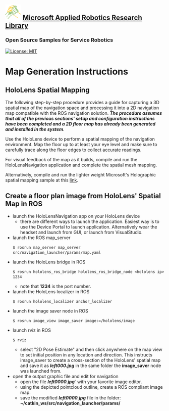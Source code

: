 ## ![logo](../img/MARR_logo.png) [Microsoft Applied Robotics Research Library](https://special-giggle-b26bab5f.pages.github.io/)
### Open Source Samples for Service Robotics
[![License: MIT](https://img.shields.io/badge/License-MIT-yellow.svg)](https://opensource.org/licenses/MIT) 

# Map Generation Instructions

## HoloLens Spatial Mapping

The following step-by-step procedure provides a guide for capturing a 3D spatial map of the navigation space and processing it into a 2D navigation map compatible with the ROS navigation solution. ***The procedure assumes that all of the previous sections' setup and configuration instructions have been completed and a 2D floor map has already been generated and installed in the system***.

Use the HoloLens device to perform a spatial mapping of the navigation environment. Map the floor up to at least your eye level and make sure to carefully trace along the floor edges to collect accurate readings.

For visual feedback of the map as it builds, compile and run the HoloLensNavigation application and complete the spatial mesh mapping. 

Alternatively, compile and run the lighter weight Microsoft's Holographic spatial mapping sample at this 
[link](https://github.com/microsoft/Windows-universal-samples/tree/master/Samples/HolographicSpatialMapping).

## Create a floor plan image from HoloLens' Spatial Map in ROS

- launch the HoloLensNavigation app on your HoloLens device
    - there are different ways to launch the application. Easiest way is to use the Device Portal to launch 
application. Alternatively wear the headset and launch from GUI, or launch from VisualStudio.
- launch the ROS map_server
    ```
    $ rosrun map_server map_server src/navigation_launcher/params/map.yaml
    ```
- launch the HoloLens bridge in ROS
    ```
    $ rosrun hololens_ros_bridge hololens_ros_bridge_node <hololens ip> 1234
    ```
    - note that **1234** is the port number.
- launch the HoloLens localizer in ROS
    ```
    $ rosrun hololens_localizer anchor_localizer
    ```
- launch the image saver node in ROS
    ```
    $ rosrun image_view image_saver image:=/hololens/image
    ```
- launch rviz in ROS  
    ```
    $ rviz
    ```
    - select "2D Pose Estimate" and then click anywhere on the map view to set initial position in any location and 
  direction. This instructs image_saver to create a cross-section of the HoloLens' spatial map and save it as  ***left000.jpg*** in the same folder the **image_saver** node was launched from.
- open the output graphic file and edit for navigation
    - open the file ***left0000.jpg***` with your favorite image editor.
    - using the depicted pointcloud outline, create a ROS compliant image map.
    - save the modified ***left0000.jpg*** file in the folder: **~/catkin_ws/src/navigation_launcher/params/**
